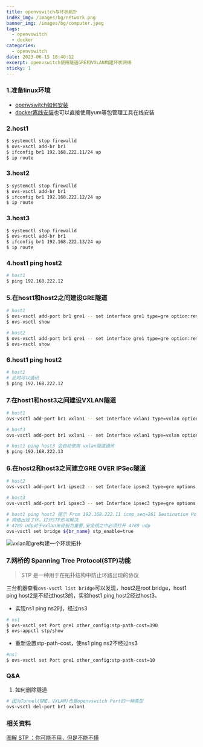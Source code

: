 ```yaml
---
title: openvswitch与环状拓扑
index_img: /images/bg/network.png
banner_img: /images/bg/computer.jpeg
tags:
  - openvswitch
  - docker
categories:
  - openvswitch
date: 2023-06-15 18:40:12
excerpt: openvswitch使用隧道GRE和VXLAN构建环状网络
sticky: 1
---
```



### 1.准备linux环境

- [openvswitch如何安装](https://weiqiangxu.github.io/2023/06/02/cni/openvswitch%E5%AE%89%E8%A3%85/)
- [docker离线安装](https://weiqiangxu.github.io/2023/04/18/%E8%AF%AD%E9%9B%80k8s%E5%9F%BA%E7%A1%80%E5%85%A5%E9%97%A8/docker%E7%A6%BB%E7%BA%BF%E5%AE%89%E8%A3%85/)也可以直接使用yum等包管理工具在线安装


### 2.host1

``` bash
$ systemctl stop firewalld
$ ovs-vsctl add-br br1
$ ifconfig br1 192.168.222.11/24 up
$ ip route
```

### 3.host2

``` bash
$ systemctl stop firewalld
$ ovs-vsctl add-br br1
$ ifconfig br1 192.168.222.12/24 up
$ ip route
```

### 3.host3

``` bash
$ systemctl stop firewalld
$ ovs-vsctl add-br br1
$ ifconfig br1 192.168.222.13/24 up
$ ip route
```

### 4.host1 ping host2

``` bash
# host1
$ ping 192.168.222.12
```

### 5.在host1和host2之间建设GRE隧道

``` bash
# host1
$ ovs-vsctl add-port br1 gre1 -- set interface gre1 type=gre option:remote_ip=${host2_ip}
$ ovs-vsctl show
```

``` bash
# host2
$ ovs-vsctl add-port br1 gre1 -- set interface gre1 type=gre option:remote_ip=${host1_ip}
$ ovs-vsctl show
```

### 6.host1 ping host2

``` bash
# host1
# 此时可以通讯
$ ping 192.168.222.12
```

### 7.在host1和host3之间建设VXLAN隧道

``` bash
# host1
ovs-vsctl add-port br1 vxlan1 -- set Interface vxlan1 type=vxlan options:remote_ip=${host3_ip}

# host3
ovs-vsctl add-port br1 vxlan1 -- set Interface vxlan1 type=vxlan options:remote_ip=${host1_ip}

# host1 ping host3 会自动使用 vxlan隧道通讯
$ ping 192.168.222.13
```

### 6.在host2和host3之间建立GRE OVER IPSec隧道

``` bash
# host2
ovs-vsctl add-port br1 ipsec2 -- set Interface ipsec2 type=gre options:remote_ip=${host3_ip} options:psk=password

# host3
ovs-vsctl add-port br1 ipsec3 -- set Interface ipsec3 type=gre options:remote_ip=${host2_ip} options:psk=password
```

``` bash
# host1 ping host2 提示 From 192.168.222.11 icmp_seq=261 Destination Host Unreachable
# 网络出现了环，打开STP即可解决
# 4789 udp对于vxlan来说极为重要,安全组之中必须打开 4789 udp
ovs-vsctl set bridge ${br_name} stp_enable=true
```

![vxlan和gre构建一个环状拓扑](/images/experiment11_2.png)

###  7.网桥的 Spanning Tree Protocol(STP)功能

> STP 是一种用于在拓扑结构中防止环路出现的协议

三台机器查看`ovs-vsctl list bridge`可以发现，host2是root bridge，host1 ping host2是不经过host3的，实验host1 ping host2经过host3。

- 实现ns1 ping ns2时，经过ns3

``` bash
# ns1
$ ovs-vsctl set Port gre1 other_config:stp-path-cost=190
$ ovs-appctl stp/show
```

- 重新设置stp-path-cost，使ns1 ping ns2不经过ns3

``` bash
#ns1
$ ovs-vsctl set Port gre1 other_config:stp-path-cost=10
```

### Q&A

1. 如何删除隧道

``` bash
# 因为Tunnel(GRE、VXLAN)也是openvswitch Port的一种类型
ovs-vsctl del-port br1 vxlan1
```

### 相关资料

[图解 STP ：你可能不用，但是不能不懂](https://mp.weixin.qq.com/s/Mpng0TAAK2st9v2N1RxNdA)